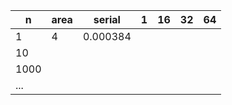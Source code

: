 | n | area | serial | 1  | 16 | 32 | 64 |
|---|---|---|---|---|---|---|
| 1  | 4 | 0.000384   |   |   |   |   |
| 10  |   |   |   |   |   |   |
| 1000  |   |   |   |   |   |   |
| ...  |   |   |   |   |   |   |

